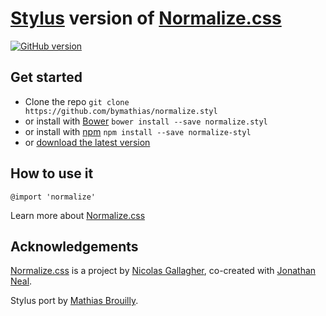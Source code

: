 # [Stylus](http://learnboost.github.io/stylus/ "Stylus") version of [Normalize.css](http://necolas.github.io/normalize.css/ "Normalize")
[![GitHub version](https://badge.fury.io/gh/bymathias%2Fnormalize.styl.png)](http://badge.fury.io/gh/bymathias%2Fnormalize.styl)

## Get started

* Clone the repo `git clone https://github.com/bymathias/normalize.styl`
* or install with [Bower](http://bower.io/ "Bower") `bower install --save normalize.styl`
* or install with [npm](https://www.npmjs.com/) `npm install --save normalize-styl`
* or [download the latest version](https://github.com/bymathias/normalize.styl/archive/master.zip "Download ZIP") 

## How to use it

    @import 'normalize'

Learn more about [Normalize.css](http://nicolasgallagher.com/about-normalize-css/ "Normalize.css")

## Acknowledgements

[Normalize.css](http://necolas.github.io/normalize.css/ "Normalize") is a project by [Nicolas Gallagher](https://github.com/necolas), co-created with [Jonathan Neal](https://github.com/jonathantneal).

Stylus port by [Mathias Brouilly](https://github.com/bymathias).
